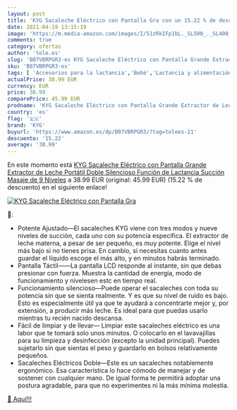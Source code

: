 ```yaml
---
layout: post
title: 'KYG Sacaleche Eléctrico con Pantalla Gra con un 15.22 % de descuento'
date: 2021-04-19 13:15:19
image: 'https://m.media-amazon.com/images/I/51zRkIFp1bL._SL500_._SL400_.jpg'
comments: true
category: ofertas
author: 'tole.es'
slug: 'B07VBRPGR3-es KYG Sacaleche Eléctrico con Pantalla Grande Extractor de...'
sku: 'B07VBRPGR3-es'
tags: [ 'Accesorios para la lactancia','Bebé','Lactancia y alimentación','Sacaleches','kyg','lactancia','sacaleche', ]
actualPrice: 38.99 EUR
currency: EUR
price: 38.99
comparePrice: 45.99 EUR
prodname: 'KYG Sacaleche Eléctrico con Pantalla Grande Extractor de Leche Portátil Doble Silencioso Función de Lactancia Succión Masaje de 9 Niveles'
country: 'es'
flag: '🇪🇸'
brand: 'KYG'
buyurl: 'https://www.amazon.es/dp/B07VBRPGR3/?tag=tolees-21'
descuento: '15.22'
average: '38.99'
---
```


En este momento está [KYG Sacaleche Eléctrico con Pantalla Grande Extractor de Leche Portátil Doble Silencioso Función de Lactancia Succión Masaje de 9 Niveles](https://www.amazon.es/dp/B07VBRPGR3/?tag=tolees-21) a 38.99 EUR (original: 45.99 EUR) (15.22 %  de descuento) en el siguiente enlace!

[![KYG Sacaleche Eléctrico con Pantalla Gra](https://m.media-amazon.com/images/I/51zRkIFp1bL._SL500_._SL400_.jpg)](https://www.amazon.es/dp/B07VBRPGR3/?tag=tolees-21)

🔎:

- Potente Ajustado—El sacaleches KYG viene con tres modos y nueve niveles de succión, cada uno con su potencia específica. El extractor de leche materna, a pesar de ser pequeño, es muy potente. Elige el nivel más bajo si no tienes prisa. En cambio, si necesitas cuanto antes guardar el líquido escoge el más alto, y en minutos habrás terminado.
- Pantalla Táctil——La pantalla LCD responde al instante, sin que debas presionar con fuerza. Muestra la cantidad de energía, modo de funcionamiento y nivelesen estc en tiempo real.
- Funcionamiento silencioso—Puede operar el sacaleches con toda su potencia sin que se sienta realmente. Y es que su nivel de ruido es bajo. Esto es especialmente útil ya que te ayudará a concentrarte mejor y, por extensión, a producir más leche. Es ideal para que puedas usarlo mientras tu recién nacido descansa.
- Fácil de limpiar y de llevar— Limpiar este sacaleches eléctrico es una labor que te tomará solo unos minutos. O colocarlo en el lavavajillas para su limpieza y desinfección (excepto la unidad principal). Puedes sujetarlo sin que sientas el peso y guardarlo en bolsos relativamente pequeños.
- Sacaleches Eléctricos Doble—Este es un sacaleches notablemente ergonómico. Esa característica lo hace cómodo de manejar y de sostener con cualquier mano. De igual forma te permitirá adoptar una postura agradable, para que no experimentes ni la más mínima molestia.

[🛒 Aquí!!!](https://www.amazon.es/dp/B07VBRPGR3/?tag=tolees-21)
